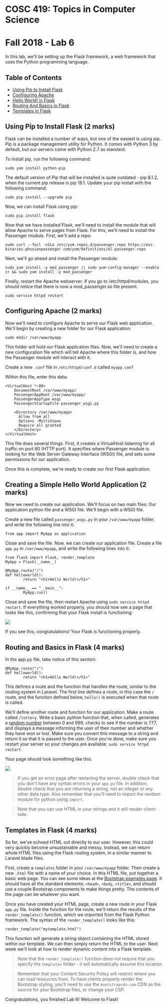 # COSC 419: Topics in Computer Science
# Fall 2018 - Lab 6

In this lab, we'll be setting up the Flask framework, a web framework that uses the Python programming language.

## Table of Contents
- [Using Pip to Install Flask](#setup)
- [Configuring Apache](#apache)
- [Hello World! in Flask](#helloworld)
- [Routing And Basics in Flask](#routing)
- [Templates in Flask](#templates)

<a name="setup"></a>
## Using Pip to Install Flask (2 marks)

Flask can be installed a number of ways, but one of the easiest is using pip. Pip is a package management utility for Python. It comes with Python 3 by default, but our servers come with Python 2.7 as standard.

To install pip, run the following command:
  ```
  sudo yum install python-pip
  ```

The default version of Pip that will be installed is quite outdated - pip 8.1.2, when the current pip release is pip 18.1. Update your pip install with the following command:
  ```
  sudo pip install --upgrade pip
  ```
  
Now, we can install Flask using pip:
  ```
  sudo pip install flask
  ```

Now that we have installed Flask, we'll need to install the module that will allow Apache to serve pages from Flask. For this, we'll need to install the Passenger module. First, we'll add a repo:
  ```
  sudo curl --fail -sSLo /etc/yum.repos.d/passenger.repo https://oss-binaries.phusionpassenger.com/yum/definitions/el-passenger.repo
  ```
  
Next, we'll go ahead and install the Passenger module:
  ```
  sudo yum install -y mod_passenger || sudo yum-config-manager --enable cr && sudo yum install -y mod_passenger
  ```

Finally, restart the Apache webserver. If you go to /etc/httpd/modules, you should notice that there is now a mod_passenger.so file present.
  ```
  sudo service httpd restart
  ```

<a name="apache"></a>
## Configuring Apache (2 marks)

Now we'll need to configure Apache to serve our Flask web application. We'll begin by creating a new folder for our Flask application:
```
sudo mkdir /var/www/myapp
```

This folder will hold our Flask application files. Now, we'll need to create a new configuration file which will tell Apache where this folder is, and how the Passenger module will interact with it.

Create a new ```.conf``` file in ```/etc/httpd/conf.d``` called ```myapp.conf```

Within this file, enter this data:

```
<VirtualHost *:80>
    DocumentRoot /var/www/myapp/
    PassengerAppRoot /var/www/myapp/
    PassengerAppType wsgi
    PassengerStartupFile passenger_wsgi.py
    
    <Directory /var/www/myapp>
      Allow from all
      Options -MultiViews
      Require all granted
    </Directory>
</VirtualHost>
```

This file does several things. First, it creates a VirtualHost listening for all traffic on port 80 (HTTP port). It specifies where Passenger module is looking for the Web Server Gateway Interface (WSGI) file, and sets some permissions for our application.

Once this is complete, we're ready to create our first Flask application.

<a name="helloworld"></a>
## Creating a Simple Hello World Application (2 marks)

Now we need to create our application. We'll focus on two main files: Our application python file and a WSGI file. We'll begin with a WSGI file.

Create a new file called ```passenger_wsgi.py``` in your ```/var/www/myapp``` folder, and write the following line into it:
```
from app import MyApp as application
```

Close and save the file. Now, we can create our application file. Create a file ```app.py``` in ```/var/www/myapp```, and write the following lines into it:
```
from flask import Flask, render_template
MyApp = Flask(__name__)

@MyApp.route("/")
def helloworld():
        return "<h1>Hello World!</h1>"

if __name__ == "__main__":
        MyApp.run()
```

Close and save the file, then restart Apache using ```sudo service httpd restart```. If everything worked properly, you should now see a page that looks like this, confirming that your Flask install is functioning:

<img src="https://i.imgur.com/eOQRXmc.png">

If you see this, congratulations! Your Flask is functioning properly.

<a name="routing"></a>
## Routing and Basics in Flask (4 marks)

In the app.py file, take notice of this section:
```
@MyApp.route("/")
def helloworld():
        return "<h1>Hello World!</h1>"
```

This defines a route and the function that handles the route, similar to the routing system in Laravel. The first line defines a route, in this case the ```/``` route, and the function defined below, ```hello()``` is executed when that route is called.

We'll define another route and function for our application. Make a route called ```/lottery```. Write a basic python function that, when called, generates a <a href="https://www.pythonforbeginners.com/random/how-to-use-the-random-module-in-python">random number</a> between 0 and 999, checks to see if the number is 777, and displays a message informing the user of their number and whether they have won or lost. Make sure you convert this message to a string and return it so that it is passed to the user. Once you're done, make sure you restart your server so your changes are available: ```sudo service httpd restart```.

Your page should look something like this:

<img src="https://i.imgur.com/omYB8WC.png">

> If you get an error page after restarting the server, double check that you don't have any syntax errors in your ```app.py``` file. In addition, double check that you are returning a string, not an integer or any other data type. Also remember that you'll need to import the random module for python using ```import```.

> Note that you can use HTML in your strings and it will render client-side.

<a name="templates"></a>
## Templates in Flask (4 marks)

So far, we've echoed HTML out directly to our user. However, this could very quickly become unsustainable and messy. Instead, we can return whole HTML files using the Flask routing system, in a similar manner to Laravel blade files.

First, create a ```templates``` folder in your ```/var/www/myapp``` folder. Then create a new ```.html``` file with a name of your choice. In this HTML file, put together a basic web page. You can see some ideas at the <a href="https://getbootstrap.com/docs/4.0/examples/">Bootstrap examples page</a>. It should have all the standard elements: ```<head>```, ```<body```, ```<title>```, and should use a couple Bootstrap components to make things pretty. The contents of the page can be whatever you want.

Once you have created your HTML page, create a new route in your Flask ```app.py``` file. Inside the function for the route, we'll return the results of the ```render_template()``` function, which we imported from the Flask Python framework. The syntax of the ```render_template()``` looks like this:
```
render_template("mytemplate.html")
```

This function will generate a string object containing the HTML stored within our template. We can then simply return the HTML to the user. Next week we'll look at how to render dynamic content into a Flask template.

>Note that the ```render_template()``` function does not require that you specify the ```templates``` folder - it will automatically assume this location

>Remember that your Content Security Policy will restrict where you can load resoucres from. To have clients properly render the Bootstrap styling, you'll need to use the ```bootstrapcdn.com``` CDN as the source for your Bootstrap files, or change your CSP.

Congratulations, you finished Lab 6! Welcome to Flask!
